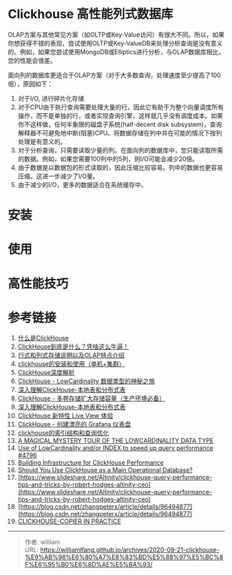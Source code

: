 # Clickhouse 高性能列式数据库


OLAP方案与其他常见方案（如OLTP或Key-Value访问）有很大不同。所以，如果你想获得不错的表现，尝试使用OLTP或Key-ValueDB来处理分析查询是没有意义的。例如，如果您尝试使用MongoDB或Elliptics进行分析，与OLAP数据库相比，您的性能会很差。

面向列的数据库更适合于OLAP方案（对于大多数查询，处理速度至少提高了100倍），原因如下：

1. 对于I/O, 进行碎片化存储
2. 对于CPU由于执行查询需要处理大量的行，因此它有助于为整个向量调度所有操作，而不是单独的行，或者实现查询引擎，这样就几乎没有调度成本。如果你不这样做，任何半象限的磁盘子系统(half-decent disk subsystem)，查询解释器不可避免地中断(阻塞)CPU。将数据存储在列中并在可能的情况下按列处理是有意义的。
3. 对于分析查询，只需要读取少量的列。在面向列的数据库中，您只能读取所需的数据。例如，如果您需要100列中的5列，则I/O可能会减少20倍。
4. 由于数据是以数据包的形式读取的，因此压缩比较容易。列中的数据也更容易压缩。这进一步减少了I/O量。
5. 由于减少的I/O，更多的数据适合在系统缓存中。

# 安装

# 使用

# 高性能技巧

# 参考链接

1. [什么是ClickHouse](https://blog.csdn.net/jiangshouzhuang/article/details/80256853)
2. [ClickHouse到底是什么？凭啥这么牛逼！](https://blog.csdn.net/chenssy/article/details/108570896)
3. [行式和列式存储说明以及OLAP特点介绍](https://blog.csdn.net/paicMis/article/details/104741413)
4. [clickhouse的安装和使用（单机&#43;集群）](https://blog.csdn.net/wyee000/article/details/90027301)
5. [ClickHouse深度解析](https://blog.csdn.net/weixin_38255219/article/details/106809690)
6. [ClickHouse - LowCardinality 数据类型的神秘之旅](https://blog.csdn.net/jiangshouzhuang/article/details/103268340)
7. [深入理解ClickHouse-本地表和分布式表](https://blog.csdn.net/jiangshouzhuang/article/details/100762451)
8. [ClickHouse - 多卷存储扩大存储容量（生产环境必备）](https://blog.csdn.net/jiangshouzhuang/article/details/103650360)
9. [深入理解ClickHouse-本地表和分布式表](https://blog.csdn.net/jiangshouzhuang/article/details/100762451)
10. [ClickHouse 新特性 Live View 体验](https://blog.csdn.net/jiangshouzhuang/article/details/104981269)
11. [ClickHouse - 创建漂亮的 Grafana 仪表盘](https://blog.csdn.net/jiangshouzhuang/article/details/103759969)
12. [clickhouse的索引结构和查询优化](https://blog.csdn.net/h2604396739/article/details/86172756)
13. [A MAGICAL MYSTERY TOUR OF THE LOWCARDINALITY DATA TYPE](https://altinity.com/blog/2019/3/27/low-cardinality)
14. [Use of LowCardinality and/or INDEX to speed up query performance #4796](https://github.com/ClickHouse/ClickHouse/issues/4796)
15. [Building Infrastructure for ClickHouse Performance](https://minervadb.com/index.php/2019/12/05/building-infrastructure-for-clickhouse-performance/)
16. [Should You Use ClickHouse as a Main Operational Database?](https://www.percona.com/blog/2019/01/14/should-you-use-clickhouse-as-a-main-operational-database/)
17. [https://www.slideshare.net/Altinity/clickhouse-query-performance-tips-and-tricks-by-robert-hodges-altinity-ceo](https://www.slideshare.net/Altinity/clickhouse-query-performance-tips-and-tricks-by-robert-hodges-altinity-ceo)
18. [https://blog.csdn.net/zhangpeterx/article/details/96494877](https://blog.csdn.net/zhangpeterx/article/details/96494877)
19. [CLICKHOUSE-COPIER IN PRACTICE](https://altinity.com/blog/2018/8/22/clickhouse-copier-in-practice)



---

> 作者: william  
> URL: https://williamlfang.github.io/archives/2020-09-21-clickhouse-%E9%AB%98%E6%80%A7%E8%83%BD%E5%88%97%E5%BC%8F%E6%95%B0%E6%8D%AE%E5%BA%93/  

